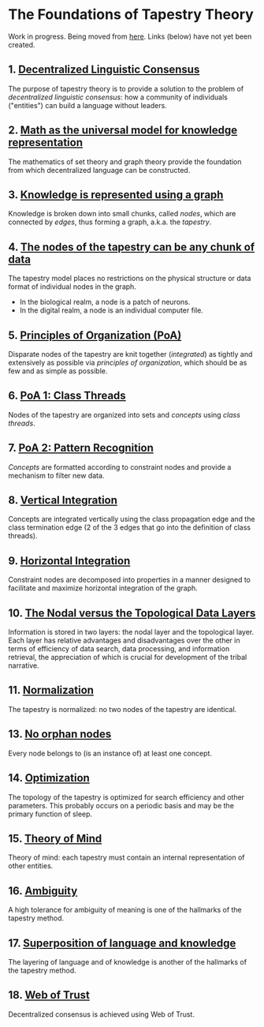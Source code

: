 The Foundations of Tapestry Theory
=====

Work in progress. Being moved from [here](https://github.com/wds4/tribal-tapestry/blob/main/essays/bookJustification/hypotheses/tapestryFoundation.md). Links (below) have not yet been created.

## 1. [Decentralized Linguistic Consensus]()
The purpose of tapestry theory is to provide a solution to the problem of *decentralized linguistic consensus*: how a community of individuals ("entities") can build a language without leaders.

## 2. [Math as the universal model for knowledge representation]()
The mathematics of set theory and graph theory provide the foundation from which decentralized language can be constructed.

## 3. [Knowledge is represented using a graph]()
Knowledge is broken down into small chunks, called *nodes*, which are connected by *edges*, thus forming a graph, a.k.a. the *tapestry*.

## 4. [The nodes of the tapestry can be any chunk of data]()
The tapestry model places no restrictions on the physical structure or data format of individual nodes in the graph.
- In the biological realm, a node is a patch of neurons.
- In the digital realm, a node is an individual computer file.

## 5. [Principles of Organization (PoA)]()
Disparate nodes of the tapestry are knit together (*integrated*) as tightly and extensively as possible via *principles of organization*, which should be as few and as simple as possible.

## 6. [PoA 1: Class Threads]()
Nodes of the tapestry are organized into sets and *concepts* using *class threads*.

## 7. [PoA 2: Pattern Recognition]()
*Concepts* are formatted according to constraint nodes and provide a mechanism to filter new data.

## 8. [Vertical Integration]()
Concepts are integrated vertically using the class propagation edge and the class termination edge (2 of the 3 edges that go into the definition of class threads).

## 9. [Horizontal Integration]()
Constraint nodes are decomposed into properties in a manner designed to facilitate and maximize horizontal integration of the graph.

## 10. [The Nodal versus the Topological Data Layers]()
Information is stored in two layers: the nodal layer and the topological layer. Each layer has relative advantages and disadvantages over the other in terms of efficiency of data search, data processing, and information retrieval, the appreciation of which is crucial for development of the tribal narrative.

## 11. [Normalization]()
The tapestry is normalized: no two nodes of the tapestry are identical.

## 13. [No orphan nodes]()
Every node belongs to (is an instance of) at least one concept.

## 14. [Optimization]()
The topology of the tapestry is optimized for search efficiency and other parameters. This probably occurs on a periodic basis and may be the primary function of sleep.

## 15. [Theory of Mind]()
Theory of mind: each tapestry must contain an internal representation of other entities.

## 16. [Ambiguity]()
A high tolerance for ambiguity of meaning is one of the hallmarks of the tapestry method.

## 17. [Superposition of language and knowledge]()
The layering of language and of knowledge is another of the hallmarks of the tapestry method.

## 18. [Web of Trust]()
Decentralized consensus is achieved using Web of Trust.
